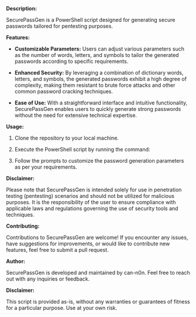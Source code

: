 **Description:**

SecurePassGen is a PowerShell script designed for generating secure passwords tailored for pentesting purposes. 

**Features:**

- **Customizable Parameters:** Users can adjust various parameters such as the number of words, letters, and symbols to tailor the generated passwords according to specific requirements.
  
- **Enhanced Security:** By leveraging a combination of dictionary words, letters, and symbols, the generated passwords exhibit a high degree of complexity, making them resistant to brute force attacks and other common password cracking techniques.
  
- **Ease of Use:** With a straightforward interface and intuitive functionality, SecurePassGen enables users to quickly generate strong passwords without the need for extensive technical expertise.
  
**Usage:**

1. Clone the repository to your local machine.
   
2. Execute the PowerShell script by running the command:

3. Follow the prompts to customize the password generation parameters as per your requirements.

**Disclaimer:**

Please note that SecurePassGen is intended solely for use in penetration testing (pentesting) scenarios and should not be utilized for malicious purposes. It is the responsibility of the user to ensure compliance with applicable laws and regulations governing the use of security tools and techniques.

**Contributing:**

Contributions to SecurePassGen are welcome! If you encounter any issues, have suggestions for improvements, or would like to contribute new features, feel free to submit a pull request.

**Author:**

SecurePassGen is developed and maintained by can-n0n. Feel free to reach out with any inquiries or feedback.

**Disclaimer:**

This script is provided as-is, without any warranties or guarantees of fitness for a particular purpose. Use at your own risk.

